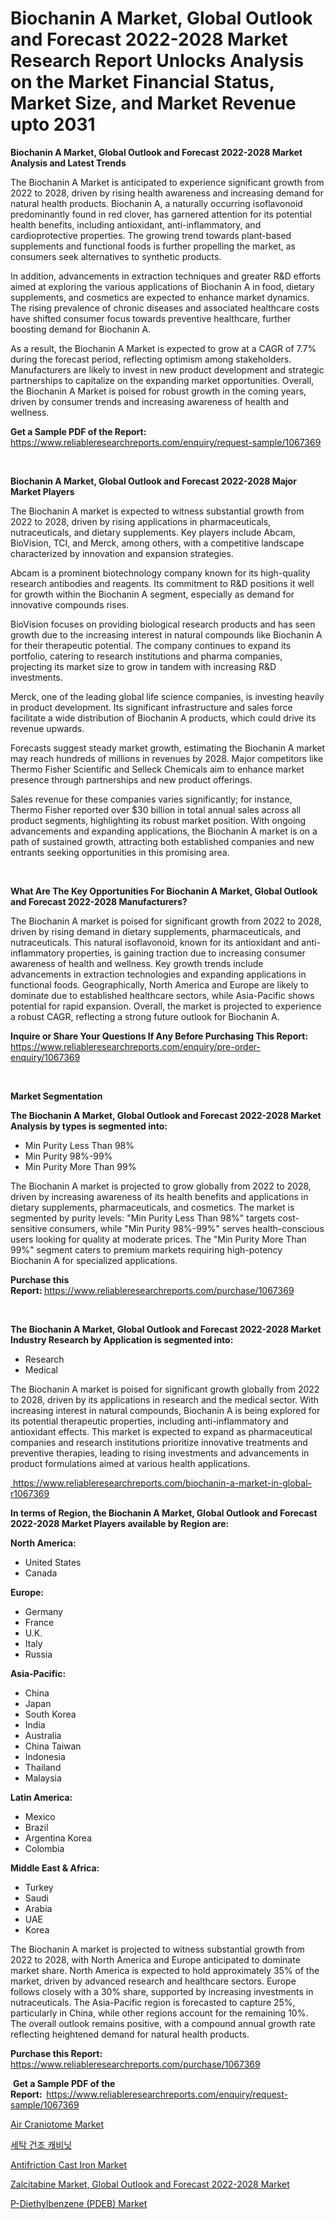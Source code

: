 <p><h1>Biochanin A Market, Global Outlook and Forecast 2022-2028 Market Research Report Unlocks Analysis on the Market Financial Status, Market Size, and Market Revenue upto 2031</h1></p><p><strong>Biochanin A Market, Global Outlook and Forecast 2022-2028 Market Analysis and Latest Trends</strong></p>
<p><p>The Biochanin A Market is anticipated to experience significant growth from 2022 to 2028, driven by rising health awareness and increasing demand for natural health products. Biochanin A, a naturally occurring isoflavonoid predominantly found in red clover, has garnered attention for its potential health benefits, including antioxidant, anti-inflammatory, and cardioprotective properties. The growing trend towards plant-based supplements and functional foods is further propelling the market, as consumers seek alternatives to synthetic products.</p><p>In addition, advancements in extraction techniques and greater R&D efforts aimed at exploring the various applications of Biochanin A in food, dietary supplements, and cosmetics are expected to enhance market dynamics. The rising prevalence of chronic diseases and associated healthcare costs have shifted consumer focus towards preventive healthcare, further boosting demand for Biochanin A.</p><p>As a result, the Biochanin A Market is expected to grow at a CAGR of 7.7% during the forecast period, reflecting optimism among stakeholders. Manufacturers are likely to invest in new product development and strategic partnerships to capitalize on the expanding market opportunities. Overall, the Biochanin A Market is poised for robust growth in the coming years, driven by consumer trends and increasing awareness of health and wellness.</p></p>
<p><strong>Get a Sample PDF of the Report:&nbsp;</strong> <a href="https://www.reliableresearchreports.com/enquiry/request-sample/1067369">https://www.reliableresearchreports.com/enquiry/request-sample/1067369</a></p>
<p>&nbsp;</p>
<p><strong>Biochanin A Market, Global Outlook and Forecast 2022-2028 Major Market Players</strong></p>
<p><p>The Biochanin A market is expected to witness substantial growth from 2022 to 2028, driven by rising applications in pharmaceuticals, nutraceuticals, and dietary supplements. Key players include Abcam, BioVision, TCI, and Merck, among others, with a competitive landscape characterized by innovation and expansion strategies.</p><p>Abcam is a prominent biotechnology company known for its high-quality research antibodies and reagents. Its commitment to R&D positions it well for growth within the Biochanin A segment, especially as demand for innovative compounds rises. </p><p>BioVision focuses on providing biological research products and has seen growth due to the increasing interest in natural compounds like Biochanin A for their therapeutic potential. The company continues to expand its portfolio, catering to research institutions and pharma companies, projecting its market size to grow in tandem with increasing R&D investments.</p><p>Merck, one of the leading global life science companies, is investing heavily in product development. Its significant infrastructure and sales force facilitate a wide distribution of Biochanin A products, which could drive its revenue upwards.</p><p>Forecasts suggest steady market growth, estimating the Biochanin A market may reach hundreds of millions in revenues by 2028. Major competitors like Thermo Fisher Scientific and Selleck Chemicals aim to enhance market presence through partnerships and new product offerings.</p><p>Sales revenue for these companies varies significantly; for instance, Thermo Fisher reported over $30 billion in total annual sales across all product segments, highlighting its robust market position. With ongoing advancements and expanding applications, the Biochanin A market is on a path of sustained growth, attracting both established companies and new entrants seeking opportunities in this promising area.</p></p>
<p>&nbsp;</p>
<p><strong>What Are The Key Opportunities For Biochanin A Market, Global Outlook and Forecast 2022-2028 Manufacturers?</strong></p>
<p><p>The Biochanin A market is poised for significant growth from 2022 to 2028, driven by rising demand in dietary supplements, pharmaceuticals, and nutraceuticals. This natural isoflavonoid, known for its antioxidant and anti-inflammatory properties, is gaining traction due to increasing consumer awareness of health and wellness. Key growth trends include advancements in extraction technologies and expanding applications in functional foods. Geographically, North America and Europe are likely to dominate due to established healthcare sectors, while Asia-Pacific shows potential for rapid expansion. Overall, the market is projected to experience a robust CAGR, reflecting a strong future outlook for Biochanin A.</p></p>
<p><strong>Inquire or Share Your Questions If Any Before Purchasing This Report:</strong> <a href="https://www.reliableresearchreports.com/enquiry/pre-order-enquiry/1067369">https://www.reliableresearchreports.com/enquiry/pre-order-enquiry/1067369</a></p>
<p>&nbsp;</p>
<p><strong>Market Segmentation</strong></p>
<p><strong>The Biochanin A Market, Global Outlook and Forecast 2022-2028 Market Analysis by types is segmented into:</strong></p>
<p><ul><li>Min Purity Less Than 98%</li><li>Min Purity 98%-99%</li><li>Min Purity More Than 99%</li></ul></p>
<p><p>The Biochanin A market is projected to grow globally from 2022 to 2028, driven by increasing awareness of its health benefits and applications in dietary supplements, pharmaceuticals, and cosmetics. The market is segmented by purity levels: "Min Purity Less Than 98%" targets cost-sensitive consumers, while "Min Purity 98%-99%" serves health-conscious users looking for quality at moderate prices. The "Min Purity More Than 99%" segment caters to premium markets requiring high-potency Biochanin A for specialized applications.</p></p>
<p><strong>Purchase this Report:&nbsp;</strong><a href="https://www.reliableresearchreports.com/purchase/1067369">https://www.reliableresearchreports.com/purchase/1067369</a></p>
<p>&nbsp;</p>
<p><strong>The Biochanin A Market, Global Outlook and Forecast 2022-2028 Market Industry Research by Application is segmented into:</strong></p>
<p><ul><li>Research</li><li>Medical</li></ul></p>
<p><p>The Biochanin A market is poised for significant growth globally from 2022 to 2028, driven by its applications in research and the medical sector. With increasing interest in natural compounds, Biochanin A is being explored for its potential therapeutic properties, including anti-inflammatory and antioxidant effects. This market is expected to expand as pharmaceutical companies and research institutions prioritize innovative treatments and preventive therapies, leading to rising investments and advancements in product formulations aimed at various health applications.</p></p>
<p><a href="https://www.reliableresearchreports.com/biochanin-a-market-in-global-r1067369">&nbsp;https://www.reliableresearchreports.com/biochanin-a-market-in-global-r1067369</a></p>
<p><strong>In terms of Region, the Biochanin A Market, Global Outlook and Forecast 2022-2028 Market Players available by Region are:</strong></p>
<p>
    <p> <strong> North America: </strong>
        <ul>
            <li>United States</li>
            <li>Canada</li>
        </ul>
        </p> 
    <p> <strong> Europe: </strong>
        <ul>
            <li>Germany</li>
            <li>France</li>
            <li>U.K.</li>
            <li>Italy</li>
            <li>Russia</li>
        </ul>
        </p> 
    <p> <strong> Asia-Pacific: </strong>
        <ul>
            <li>China</li>
            <li>Japan</li>
            <li>South Korea</li>
            <li>India</li>
            <li>Australia</li>
            <li>China Taiwan</li>
            <li>Indonesia</li>
            <li>Thailand</li>
            <li>Malaysia</li>
        </ul>
        </p> 
    <p> <strong> Latin America: </strong>
        <ul>
            <li>Mexico</li>
            <li>Brazil</li>
            <li>Argentina Korea</li>
            <li>Colombia</li>
        </ul>
        </p> 
    <p> <strong> Middle East & Africa: </strong>
        <ul>
            <li>Turkey</li>
            <li>Saudi</li>
            <li>Arabia</li>
            <li>UAE</li>
            <li>Korea</li>
        </ul>
    </p>
    </p>
<p><p>The Biochanin A market is projected to witness substantial growth from 2022 to 2028, with North America and Europe anticipated to dominate market share. North America is expected to hold approximately 35% of the market, driven by advanced research and healthcare sectors. Europe follows closely with a 30% share, supported by increasing investments in nutraceuticals. The Asia-Pacific region is forecasted to capture 25%, particularly in China, while other regions account for the remaining 10%. The overall outlook remains positive, with a compound annual growth rate reflecting heightened demand for natural health products.</p></p>
<p><strong>Purchase this Report: </strong><a href="https://www.reliableresearchreports.com/purchase/1067369">https://www.reliableresearchreports.com/purchase/1067369</a></p>
<p>&nbsp;<strong>Get a Sample PDF of the Report:&nbsp;&nbsp;</strong><a href="https://www.reliableresearchreports.com/enquiry/request-sample/1067369">https://www.reliableresearchreports.com/enquiry/request-sample/1067369</a></p>
<p><strong></strong></p>
<p><p><a href="https://issuu.com/reportprime-2/docs/air-craniotome-market-size-2030.ppt_790b474f869230">Air Craniotome Market</a></p><p><a href="https://medium.com/@daniedoyle89/%EA%B8%80%EB%A1%9C%EB%B2%8C-%EC%84%B8%ED%83%81-%EA%B1%B4%EC%A1%B0-%EC%BA%90%EB%B9%84%EB%8B%9B-%EC%82%B0%EC%97%85-%EC%9C%A0%ED%98%95-%EC%9D%91%EC%9A%A9-%ED%94%84%EB%A1%9C%EA%B7%B8%EB%9E%A8-%EC%8B%9C%EC%9E%A5-%ED%94%8C%EB%A0%88%EC%9D%B4%EC%96%B4-%EC%A7%80%EC%97%AD-%EC%84%B1%EC%9E%A5-%EB%B6%84%EC%84%9D-%EB%B0%8F-%EB%AF%B8%EB%9E%98-%EC%8B%9C%EB%82%98%EB%A6%AC%EC%98%A4-2024-2031-048835f0aa41">세탁 건조 캐비닛</a></p><p><a href="https://medium.com/@matianey76856/global-antifriction-cast-iron-market-focus-on-product-type-boron-cast-iron-high-phosphorus-cast-2a9507ce2580">Antifriction Cast Iron Market</a></p><p><a href="https://github.com/mabutironaldo/Market-Research-Report-List-6/blob/main/zalcitabine-market-global-outlook-and-forecast-2022-2028-market.md">Zalcitabine Market, Global Outlook and Forecast 2022-2028 Market</a></p><p><a href="https://medium.com/@chiragreportprime4/global-p-diethylbenzene-pdeb-market-share-and-growth-opportunities-and-market-size-growing-with-a-779d03f9ba18">P-Diethylbenzene (PDEB) Market</a></p></p>